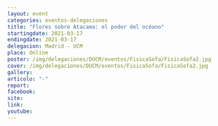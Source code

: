 ```yaml
---
layout: event
categories: eventos-delegaciones
title: "Flores sobre Atacama: el poder del océano"
startingdate: 2021-03-17
endingdate: 2021-03-17
delegacion: Madrid - UCM
place: Online
poster: /img/delegaciones/DUCM/eventos/FisicaSofa/FisicaSofa2.jpg
cover: /img/delegaciones/DUCM/eventos/FisicaSofa/FisicaSofa2.jpg
gallery:
articolo: "-"
report:
facebook:
site:
link:
youtube:
---
```

